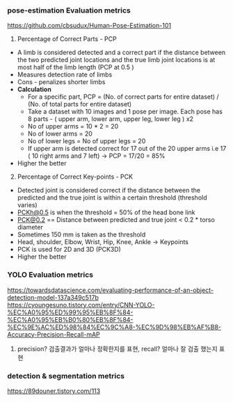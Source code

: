 ### pose-estimation Evaluation metrics
https://github.com/cbsudux/Human-Pose-Estimation-101  
1. Percentage of Correct Parts - PCP  
- A limb is considered detected and a correct part if the distance between the two predicted joint locations and the true limb joint locations is at most half of the limb length (PCP at 0.5 )  
- Measures detection rate of limbs  
- Cons - penalizes shorter limbs  
- **Calculation**  
  - For a specific part, PCP = (No. of correct parts for entire dataset) / (No. of total parts for entire dataset)  
  - Take a dataset with 10 images and 1 pose per image. Each pose has 8 parts - ( upper arm, lower arm, upper leg, lower leg ) x2  
  - No of upper arms = 10 * 2 = 20  
  - No of lower arms = 20  
  - No of lower legs = No of upper legs = 20  
  - If upper arm is detected correct for 17 out of the 20 upper arms i.e 17 ( 10 right arms and 7 left) → PCP = 17/20 = 85%  
- Higher the better  

2. Percentage of Correct Key-points - PCK  
- Detected joint is considered correct if the distance between the predicted and the true joint is within a certain threshold (threshold varies)  
- PCKh@0.5 is when the threshold = 50% of the head bone link  
- PCK@0.2 == Distance between predicted and true joint < 0.2 * torso diameter  
- Sometimes 150 mm is taken as the threshold  
- Head, shoulder, Elbow, Wrist, Hip, Knee, Ankle → Keypoints  
- PCK is used for 2D and 3D (PCK3D)  
- Higher the better  

### YOLO Evaluation metrics
https://towardsdatascience.com/evaluating-performance-of-an-object-detection-model-137a349c517b  
https://cyoungesuno.tistory.com/entry/CNN-YOLO-%EC%A0%95%ED%99%95%EB%8F%84-%EC%A0%95%EB%B0%80%EB%8F%84-%EC%9E%AC%ED%98%84%EC%9C%A8-%EC%9D%98%EB%AF%B8-Accuracy-Precision-Recall-mAP  
1. precision? 검출결과가 얼마나 정확한지를 표현, recall? 얼마나 잘 검출 했는지 표현  

### detection & segmentation metrics
https://89douner.tistory.com/113  


